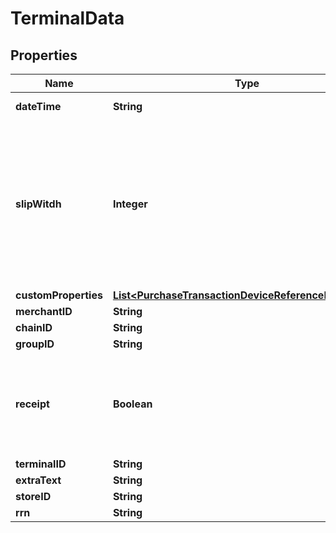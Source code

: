 
# TerminalData

## Properties
Name | Type | Description | Notes
------------ | ------------- | ------------- | -------------
**dateTime** | **String** | terminal timestamp |  [optional]
**slipWitdh** | **Integer** | Optionally specify the character width of the device&#39;s printer, for correct formatting of the returned receipt text. Default 60 characters |  [optional]
**customProperties** | [**List&lt;PurchaseTransactionDeviceReferenceProperties&gt;**](PurchaseTransactionDeviceReferenceProperties.md) |  |  [optional]
**merchantID** | **String** |  |  [optional]
**chainID** | **String** |  |  [optional]
**groupID** | **String** |  |  [optional]
**receipt** | **Boolean** | Should formatted receipt be returned in the response. Default false |  [optional]
**terminalID** | **String** |  |  [optional]
**extraText** | **String** |  |  [optional]
**storeID** | **String** |  |  [optional]
**rrn** | **String** |  |  [optional]



